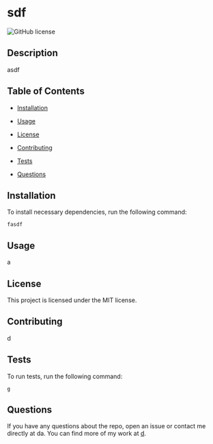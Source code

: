 # sdf
![GitHub license](https://img.shields.io/badge/license-MIT-blue.svg)

## Description

asdf

## Table of Contents 

* [Installation](#installation)

* [Usage](#usage)

* [License](#license)

* [Contributing](#contributing)

* [Tests](#tests)

* [Questions](#questions)

## Installation

To install necessary dependencies, run the following command:

```
fasdf
```

## Usage

a

## License

This project is licensed under the MIT license.
  
## Contributing

d

## Tests

To run tests, run the following command:

```
g
```

## Questions

If you have any questions about the repo, open an issue or contact me directly at da. You can find more of my work at [d](https://github.com/d/).

